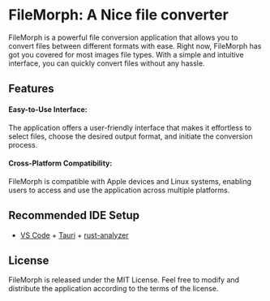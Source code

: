 # FileMorph: A Nice file converter

FileMorph is a powerful file conversion application that allows you to convert files between different formats with ease. Right now, FileMorph has got you covered for most images file types. With a simple and intuitive interface, you can quickly convert files without any hassle.

## Features

#### Easy-to-Use Interface: 
The application offers a user-friendly interface that makes it effortless to select files, choose the desired output format, and initiate the conversion process.

#### Cross-Platform Compatibility: 
FileMorph is compatible with Apple devices and Linux systems, enabling users to access and use the application across multiple platforms.


## Recommended IDE Setup

- [VS Code](https://code.visualstudio.com/) + [Tauri](https://marketplace.visualstudio.com/items?itemName=tauri-apps.tauri-vscode) + [rust-analyzer](https://marketplace.visualstudio.com/items?itemName=rust-lang.rust-analyzer)

## License
FileMorph is released under the MIT License. Feel free to modify and distribute the application according to the terms of the license.
